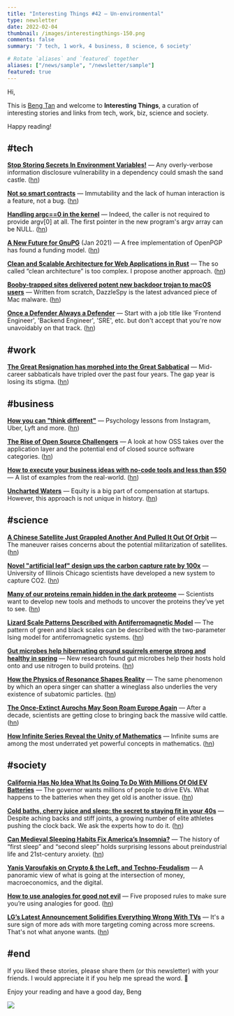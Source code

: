 ```yaml
---
title: "Interesting Things #42 — Un-environmental"
type: newsletter
date: 2022-02-04
thumbnail: /images/interestingthings-150.png
comments: false
summary: '7 tech, 1 work, 4 business, 8 science, 6 society'

# Rotate `aliases` and `featured` together
aliases: ["/news/sample", "/newsletter/sample"]
featured: true
---
```


Hi,

This is [Beng Tan](https://bengtan.com/about/) and welcome to **Interesting Things**, a curation of interesting stories and links from tech, work, biz, science and society.

Happy reading!


## #tech

**[Stop Storing Secrets In Environment Variables!](https://blog.forcesunseen.com/stop-storing-secrets-in-environment-variables?utm_source=bengtan.com/interesting-things/042)** — Any overly-verbose information disclosure vulnerability in a dependency could smash the sand castle. ([hn](https://news.ycombinator.com/item?id=30117373))

**[Not so smart contracts](https://andrecronje.medium.com/not-so-smart-contracts-8c9ab4368d21?utm_source=bengtan.com/interesting-things/042)** — Immutability and the lack of human interaction is a feature, not a bug. ([hn](https://news.ycombinator.com/item?id=30120381))

**[Handling argc==0 in the kernel](https://lwn.net/SubscriberLink/882799/7523e0f3744660ec/?utm_source=bengtan.com/interesting-things/042)** — Indeed, the caller is not required to provide argv[0] at all. The first pointer in the new program's argv array can be NULL. ([hn](https://news.ycombinator.com/item?id=30122927))

**[A New Future for GnuPG](https://www.gnupg.org/blog/20220102-a-new-future-for-gnupg.html?utm_source=bengtan.com/interesting-things/042)** (Jan 2021) — A free implementation of OpenPGP has found a funding model. ([hn](https://news.ycombinator.com/item?id=29775420))

**[Clean and Scalable Architecture for Web Applications in Rust](https://kerkour.com/rust-web-application-clean-architecture/?utm_source=bengtan.com/interesting-things/042)** — The so called “clean architecture” is too complex. I propose another approach. ([hn](https://news.ycombinator.com/item?id=30121315))

**[Booby-trapped sites delivered potent new backdoor trojan to macOS users](https://arstechnica.com/information-technology/2022/01/booby-trapped-sites-delivered-potent-new-backdoor-trojan-to-macos-users/?utm_source=bengtan.com/interesting-things/042)** — Written from scratch, DazzleSpy is the latest advanced piece of Mac malware. ([hn](https://news.ycombinator.com/item?id=30078514))

**[Once a Defender Always a Defender](https://davnicwil.com/once-a-defender-always-a-defender/?utm_source=bengtan.com/interesting-things/042)** — Start with a job title like 'Frontend Engineer', 'Backend Engineer', 'SRE', etc. but don't accept that you're now unavoidably on that track. ([hn](https://news.ycombinator.com/item?id=30121306))


## #work

**[The Great Resignation has morphed into the Great Sabbatical](https://www.fastcompany.com/90715900/great-resignation-sabbatical-gap-year?utm_source=bengtan.com/interesting-things/042)** — Mid-career sabbaticals have tripled over the past four years. The gap year is losing its stigma. ([hn](https://news.ycombinator.com/item?id=30131473))


## #business

**[How you can "think different"](https://www.productlessons.xyz//article/psychology-in-design-marketing?utm_source=bengtan.com/interesting-things/042)** — Psychology lessons from Instagram, Uber, Lyft and more. ([hn](https://news.ycombinator.com/item?id=29387200))

**[The Rise of Open Source Challengers](https://rajko-rad.medium.com/the-rise-of-open-source-challengers-4a3d93932425?utm_source=bengtan.com/interesting-things/042)** — A look at how OSS takes over the application layer and the potential end of closed source software categories. ([hn](https://news.ycombinator.com/item?id=30115935))

**[How to execute your business ideas with no-code tools and less than $50](https://drive.google.com/file/d/1Vgk1FO_uFN6WsslYWETMNz9QhD1JEuFs/view?utm_source=bengtan.com/interesting-things/042)** — A list of examples from the real-world. ([hn](https://news.ycombinator.com/item?id=30120213))

**[Uncharted Waters](https://archive.withcompound.com/uncharted-waters?utm_source=bengtan.com/interesting-things/042)** — Equity is a big part of compensation at startups. However, this approach is not unique in history. ([hn](https://news.ycombinator.com/item?id=29968532))


## #science

**[A Chinese Satellite Just Grappled Another And Pulled It Out Of Orbit](https://www.thedrive.com/the-war-zone/44054/a-chinese-satellite-just-grappled-another-and-pulled-it-out-of-orbit?utm_source=bengtan.com/interesting-things/042)** — The maneuver raises concerns about the potential militarization of satellites. ([hn](https://news.ycombinator.com/item?id=30139200))

**[Novel "artificial leaf" design ups the carbon capture rate by 100x](https://newatlas.com/technology/novel-artificial-leaf-carbon-capture-rate-100x/?utm_source=bengtan.com/interesting-things/042)** — University of Illinois Chicago scientists have developed a new system to capture CO2. ([hn](https://news.ycombinator.com/item?id=30112377))

**[Many of our proteins remain hidden in the dark proteome](https://archive.md/gi57Y?utm_source=bengtan.com/interesting-things/042)** —  Scientists want to develop new tools and methods to uncover the proteins they’ve yet to see. ([hn](https://news.ycombinator.com/item?id=30090178))

**[Lizard Scale Patterns Described with Antiferromagnetic Model](https://physics.aps.org/articles/v15/s12?utm_source=bengtan.com/interesting-things/042)** — The pattern of green and black scales can be described with the two-parameter Ising model for antiferromagnetic systems. ([hn](https://news.ycombinator.com/item?id=30143375))

**[Gut microbes help hibernating ground squirrels emerge strong and healthy in spring](https://theconversation.com/gut-microbes-help-hibernating-ground-squirrels-emerge-strong-and-healthy-in-spring-175610?utm_source=bengtan.com/interesting-things/042)** — New research found gut microbes help their hosts hold onto and use nitrogen to build proteins. ([hn](https://news.ycombinator.com/item?id=30114229))

**[How the Physics of Resonance Shapes Reality](https://www.quantamagazine.org/how-the-physics-of-resonance-shapes-reality-20220126/?utm_source=bengtan.com/interesting-things/042)** — The same phenomenon by which an opera singer can shatter a wineglass also underlies the very existence of subatomic particles. ([hn](https://news.ycombinator.com/item?id=30088216))

**[The Once-Extinct Aurochs May Soon Roam Europe Again](https://www.atlasobscura.com/articles/aurochs-rewilding?utm_source=bengtan.com/interesting-things/042)** — After a decade, scientists are getting close to bringing back the massive wild cattle. ([hn](https://news.ycombinator.com/item?id=30100593))

**[How Infinite Series Reveal the Unity of Mathematics](https://www.quantamagazine.org/how-infinite-series-reveal-the-unity-of-mathematics-20220124/?utm_source=bengtan.com/interesting-things/042)** — Infinite sums are among the most underrated yet powerful concepts in mathematics. ([hn](https://news.ycombinator.com/item?id=30070435))


## #society

**[California Has No Idea What Its Going To Do With Millions Of Old EV Batteries](https://jalopnik.com/california-has-no-idea-what-its-going-to-do-with-millio-1848435371?utm_source=bengtan.com/interesting-things/042)** — The governor wants millions of people to drive EVs. What happens to the batteries when they get old is another issue. ([hn](https://news.ycombinator.com/item?id=30123212))

**[Cold baths, cherry juice and sleep: the secret to staying fit in your 40s](https://www.theguardian.com/lifeandstyle/2022/jan/28/cold-baths-cherry-juice-and-sleep-the-secret-to-staying-fit-in-your-40s?utm_source=bengtan.com/interesting-things/042)** — Despite aching backs and stiff joints, a growing number of elite athletes pushing the clock back. We ask the experts how to do it. ([hn](https://news.ycombinator.com/item?id=30114402))

**[Can Medieval Sleeping Habits Fix America’s Insomnia?](https://www.theatlantic.com/ideas/archive/2022/01/medieval-sleeping-habits-insomnia-segmented-biphasic/621372/?utm_source=bengtan.com/interesting-things/042)** — The history of “first sleep” and “second sleep” holds surprising lessons about preindustrial life and 21st-century anxiety. ([hn](https://news.ycombinator.com/item?id=30114592))

**[Yanis Varoufakis on Crypto & the Left, and Techno-Feudalism](https://the-crypto-syllabus.com/yanis-varoufakis-on-techno-feudalism/?utm_source=bengtan.com/interesting-things/042)** — A panoramic view of what is going at the intersection of money, macroeconomics, and the digital.

**[How to use analogies for good not evil](https://dynomight.net/analogies/?utm_source=bengtan.com/interesting-things/042)** — Five proposed rules to make sure you’re using analogies for good. ([hn](https://news.ycombinator.com/item?id=30060371))

**[LG’s Latest Announcement Solidifies Everything Wrong With TVs](https://gizmodo.com/lg-s-latest-announcement-solidifies-everything-wrong-wi-1848425315?utm_source=bengtan.com/interesting-things/042)** — It's a sure sign of more ads with more targeting coming across more screens. That's not what anyone wants. ([hn](https://news.ycombinator.com/item?id=30121958))


## #end

If you liked these stories, please share them (or this newsletter) with your friends. I would appreciate it if you help me spread the word. 🙏

Enjoy your reading and have a good day,
Beng

![](https://bengtan.com/images/portrait-40.png)

